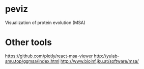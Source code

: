 # peviz
Visualization of protein evolution (MSA)

# Other tools
https://github.com/plotly/react-msa-viewer
http://yulab-smu.top/ggmsa/index.html
http://www.bioinf.jku.at/software/msa/
